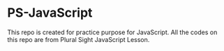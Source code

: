 # PS-JavaScript
This repo is created for practice purpose for JavaScript. All the codes on this repo are from Plural Sight JavaScript Lesson. 
